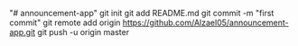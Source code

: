"# announcement-app"  git init git add README.md git commit -m "first commit" git remote add origin https://github.com/Alzael05/announcement-app.git git push -u origin master
